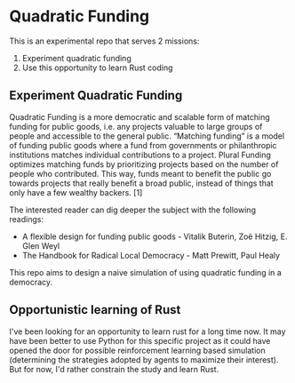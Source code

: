 # Quadratic Funding

This is an experimental repo that serves 2 missions:
1. Experiment quadratic funding
2. Use this opportunity to learn Rust coding

## Experiment Quadratic Funding
Quadratic Funding is a more democratic and scalable form of matching funding for public goods, i.e. any projects valuable to large groups of people and accessible to the general public.
“Matching funding” is a model of funding public goods where a fund from governments or philanthropic institutions matches individual contributions to a project. Plural Funding optimizes matching funds by prioritizing projects based on the number of people who contributed. This way, funds meant to benefit the public go towards projects that really benefit a broad public, instead of things that only have a few wealthy backers. [1]

The interested reader can dig deeper the subject with the following readings:
- A flexible design for funding public goods - Vitalik Buterin, Zoë Hitzig, E. Glen Weyl
- The Handbook for Radical Local Democracy - Matt Prewitt, Paul Healy

This repo aims to design a naive simulation of using quadratic funding in a democracy.

## Opportunistic learning of Rust
I've been looking for an opportunity to learn rust for a long time now.
It may have been better to use Python for this specific project as it could have opened the door for possible reinforcement learning based simulation (determining the strategies adopted by agents to maximize their interest).
But for now, I'd rather constrain the study and learn Rust.
